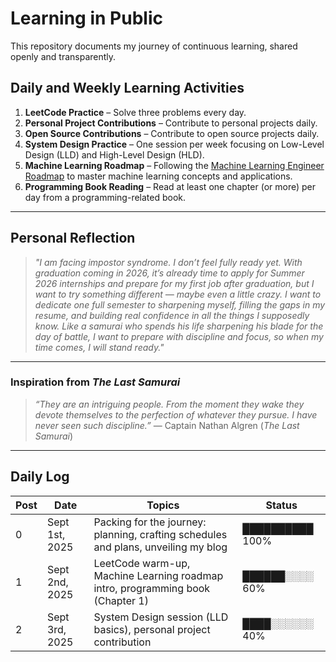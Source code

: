# Learning in Public

This repository documents my journey of continuous learning, shared openly and transparently.

## Daily and Weekly Learning Activities

1. **LeetCode Practice** – Solve three problems every day.  
2. **Personal Project Contributions** – Contribute to personal projects daily.  
3. **Open Source Contributions** – Contribute to open source projects daily.  
4. **System Design Practice** – One session per week focusing on Low-Level Design (LLD) and High-Level Design (HLD).  
5. **Machine Learning Roadmap** – Following the [Machine Learning Engineer Roadmap](https://roadmap.sh/r/ml-engineer-3dqvu) to master machine learning concepts and applications.  
6. **Programming Book Reading** – Read at least one chapter (or more) per day from a programming-related book.  

---

## Personal Reflection  

> *"I am facing impostor syndrome. I don’t feel fully ready yet. With graduation coming in 2026, it’s already time to apply for Summer 2026 internships and prepare for my first job after graduation, but I want to try something different — maybe even a little crazy. I want to dedicate one full semester to sharpening myself, filling the gaps in my resume, and building real confidence in all the things I supposedly know. Like a samurai who spends his life sharpening his blade for the day of battle, I want to prepare with discipline and focus, so when my time comes, I will stand ready."*  

---

### Inspiration from *The Last Samurai*  

> *“They are an intriguing people. From the moment they wake they devote themselves to the perfection of whatever they pursue. I have never seen such discipline.”* — Captain Nathan Algren (*The Last Samurai*)  

---

## Daily Log  

| Post | Date           | Topics                                                                 | Status        |
|------|---------------|------------------------------------------------------------------------|---------------|
| 0    | Sept 1st, 2025 | Packing for the journey: planning, crafting schedules and plans, unveiling my blog | ██████████ 100% |
| 1    | Sept 2nd, 2025 | LeetCode warm-up, Machine Learning roadmap intro, programming book (Chapter 1)     | ██████░░░░ 60%  |
| 2    | Sept 3rd, 2025 | System Design session (LLD basics), personal project contribution                   | ████░░░░░░ 40%  |
